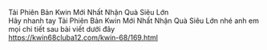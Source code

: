 
Tải Phiên Bản Kwin Mới Nhất Nhận Quà Siêu Lớn	
Hãy nhanh tay Tải Phiên Bản Kwin Mới Nhất Nhận Quà Siêu Lớn nhé anh em mọi chi tiết sau bài viết dưới đây	
https://kwin68cluba12.com/kwin-68/169.html
